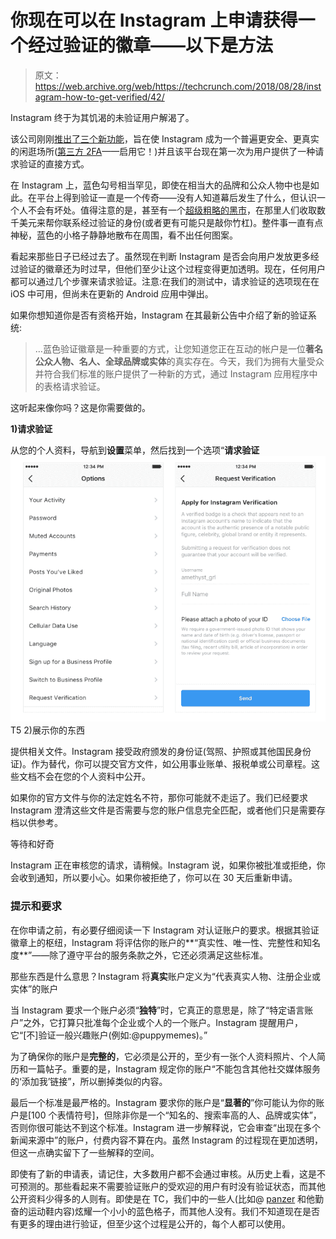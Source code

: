 # 你现在可以在 Instagram 上申请获得一个经过验证的徽章——以下是方法

> 原文：<https://web.archive.org/web/https://techcrunch.com/2018/08/28/instagram-how-to-get-verified/42/>

Instagram 终于为其饥渴的未验证用户解渴了。

该公司刚刚[推出了三个新功能](https://web.archive.org/web/20230225041301/https://instagram-press.com/blog/2018/08/28/new-tools-to-help-keep-instagram-safe/)，旨在使 Instagram 成为一个普遍更安全、更真实的闲逛场所([第三方 2FA](https://web.archive.org/web/20230225041301/https://techcrunch.com/2018/08/28/instagram-request-verification-2fa-about-this-account/)——启用它！)并且该平台现在第一次为用户提供了一种请求验证的直接方式。

在 Instagram 上，蓝色勾号相当罕见，即使在相当大的品牌和公众人物中也是如此。在平台上得到验证一直是一个传奇——没有人知道幕后发生了什么，但认识一个人不会有坏处。值得注意的是，甚至有一个[超级粗略的黑市](https://web.archive.org/web/20230225041301/https://mashable.com/2017/09/01/instagram-verification-paid-black-market-facebook/#Lnj8a5nbCqqO)，在那里人们收取数千美元来帮你联系经过验证的身份(或者更有可能只是敲你竹杠)。整件事一直有点神秘，蓝色的小格子静静地散布在周围，看不出任何图案。

看起来那些日子已经过去了。虽然现在判断 Instagram 是否会向用户发放更多经过验证的徽章还为时过早，但他们至少让这个过程变得更加透明。现在，任何用户都可以通过几个步骤来请求验证。注意:在我们的测试中，请求验证的选项现在在 iOS 中可用，但尚未在更新的 Android 应用中弹出。

如果你想知道你是否有资格开始，Instagram 在其最新公告中介绍了新的验证系统:

> …蓝色验证徽章是一种重要的方式，让您知道您正在互动的帐户是一位**著名公众人物、名人、全球品牌或实体**的真实存在。今天，我们为拥有大量受众并符合我们标准的账户提供了一种新的方式，通过 Instagram 应用程序中的表格请求验证。

这听起来像你吗？这是你需要做的。

**1)请求验证**

从您的个人资料，导航到**设置**菜单，然后找到一个选项“**请求验证**![](img/9dab076a7730527628f09de583c012a4.png)T5 2)展示你的东西

提供相关文件。Instagram 接受政府颁发的身份证(驾照、护照或其他国民身份证)。作为替代，你可以提交官方文件，如公用事业账单、报税单或公司章程。这些文档不会在您的个人资料中公开。

如果你的官方文件与你的法定姓名不符，那你可能就不走运了。我们已经要求 Instagram 澄清这些文件是否需要与您的账户信息完全匹配，或者他们只是需要存档以供参考。

等待和好奇

Instagram 正在审核您的请求，请稍候。Instagram 说，如果你被批准或拒绝，你会收到通知，所以要小心。如果你被拒绝了，你可以在 30 天后重新申请。

### 提示和要求

在你申请之前，有必要仔细阅读一下 Instagram 对认证账户的要求。根据其验证徽章上的枢纽，Instagram 将评估你的账户的**“真实性、唯一性、完整性和知名度**”——除了遵守平台的服务条款之外，它还必须满足这些标准。

那些东西是什么意思？Instagram 将**真实**账户定义为“代表真实人物、注册企业或实体”的账户

当 Instagram 要求一个账户必须“**独特**”时，它真正的意思是，除了“特定语言账户”之外，它打算只批准每个企业或个人的一个账户。Instagram 提醒用户，它“[不]验证一般兴趣账户(例如:@puppymemes)。”

为了确保你的账户是**完整的**，它必须是公开的，至少有一张个人资料照片、个人简历和一篇帖子。重要的是，Instagram 规定你的账户“不能包含其他社交媒体服务的‘添加我’链接”，所以删掉类似的内容。

最后一个标准是最严格的。Instagram 要求你的账户是“**显著的**”你可能认为你的账户是[100 个表情符号]，但除非你是一个“知名的、搜索率高的人、品牌或实体”，否则你很可能达不到这个标准。Instagram 进一步解释说，它会审查“出现在多个新闻来源中”的账户，付费内容不算在内。虽然 Instagram 的过程现在更加透明，但这一点确实留下了一些解释的空间。

即使有了新的申请表，请记住，大多数用户都不会通过审核。从历史上看，这是不可预测的。那些看起来不需要验证账户的受欢迎的用户有时没有验证状态，而其他公开资料少得多的人则有。即使是在 TC，我们中的一些人(比如@ [panzer](https://web.archive.org/web/20230225041301/https://www.instagram.com/panzer/?hl=en) 和他勤奋的运动鞋内容)炫耀一个小小的蓝色格子，而其他人没有。我们不知道现在是否有更多的理由进行验证，但至少这个过程是公开的，每个人都可以使用。